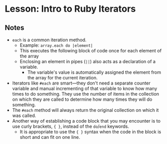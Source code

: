 # Lesson: Intro to Ruby Iterators

## Notes

- `each` is a common iteration method.
  - Example: `array.each do |element|`
  - This executes the following block of code once for each element of the array
  - Enclosing an element in pipes (`||`) also acts as a declaration of a variable.
    - The variable's value is automatically assigned the element from the array for the current iteration.
- Iterators like `#each` are smart—they don't need a separate counter variable and manual incrementing of that variable to know how many times to do something. They use the number of items in the collection on which they are called to determine how many times they will do something.
- The `#each` method will always return the original collection on which it was called.
- Another way of establishing a code block that you may encounter is to use curly brackets, `{ }`, instead of the `do`/`end` keywords.
  - It is appropriate to use the `{ }` syntax when the code in the block is short and can fit on one line.
  